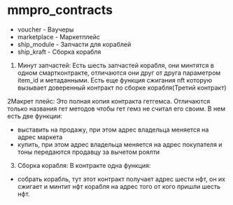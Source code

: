 # mmpro_contracts

- voucher - Ваучеры
- marketplace - Маркетплейс
- ship_module - Запчасти для кораблей
- ship_kraft - Сборка корабля

1. Минут запчастей:
   Есть шесть запчастей корабля, они минтятся в одном смартконтракте, отличаются они друг от друга параметром item_id и метаданными. Есть еще функция сжигания nft которую вызывает доверенный контракт по сборке корабля(Третий контракт)

2Макрет плейс:
   Это полная копия контракта гетгемса. Отличаются только названия гет методов чтобы гет гемз не считал его своим.
   В нем есть две функции:
- выставить на продажу, при этом адрес владельца меняется на адрес маркета
- купить, при этом адрес владельца меняется на адрес покупателя и тоны передаются продавцу за вычетом роялти

3. Сборка корабля:
   В контракте одна функция:
- собрать корабль, тут этот контракт получает адрес шести нфт, он их сжигает и минтит нфт корабля на адрес того от кого пришли шесть нфт.
